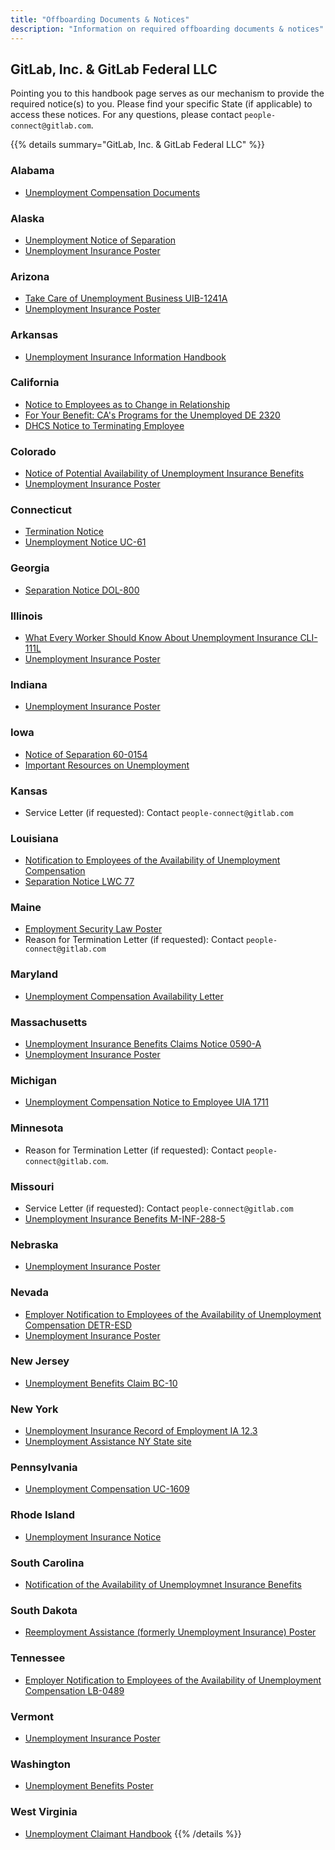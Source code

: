 ```yaml
---
title: "Offboarding Documents & Notices"
description: "Information on required offboarding documents & notices"
---
```


## GitLab, Inc. & GitLab Federal LLC

Pointing you to this handbook page serves as our mechanism to provide the required notice(s) to you. Please find your specific State (if applicable) to access these notices. For any questions, please contact `people-connect@gitlab.com`.

{{% details summary="GitLab, Inc. & GitLab Federal LLC" %}}

### Alabama

- [Unemployment Compensation Documents](https://labor.alabama.gov/docs/dept_type.aspx)

### Alaska

- [Unemployment Notice of Separation](https://labor.alaska.gov/estax/forms/Separation_Notice.pdf)
- [Unemployment Insurance Poster](https://labor.alaska.gov/lss/forms/1012.pdf)

### Arizona

- [Take Care of Unemployment Business UIB-1241A](https://des.az.gov/sites/default/files/dl/UIB-1241A.pdf?time=1686171887271)
- [Unemployment Insurance Poster](https://des.az.gov/sites/default/files/legacy/dl/POU-003.pdf)

### Arkansas

- [Unemployment Insurance Information Handbook](https://dws.arkansas.gov/wp-content/uploads/UI-Handbook-2024-Final.pdf)

### California

- [Notice to Employees as to Change in Relationship](https://docs.google.com/document/d/1lp14K0Q-UVAaHCeAAsGZpYhk2d7JzWBfVXmH7J03jEo/edit)
- [For Your Benefit: CA's Programs for the Unemployed DE 2320](https://edd.ca.gov/siteassets/files/pdf_pub_ctr/de2320.pdf)
- [DHCS Notice to Terminating Employee](https://drive.google.com/drive/folders/1Sf_vp1Rt10fP0pQ9wA9zw0YucTN43o3-)

### Colorado

- [Notice of Potential Availability of Unemployment Insurance Benefits](https://cdle.colorado.gov/sites/cdle/files/documents/Employer-Separation-Form-22-234-fillable.pdf)
- [Unemployment Insurance Poster](https://cdle.colorado.gov/sites/cdle/files/Notice_to_Workers_English.pdf)

### Connecticut

- [Termination Notice](https://docs.google.com/document/d/1rg_9Pwf50CZ9P5ocKvlPtk9NkOjrRxM3dipwrCMyJfI/edit)
- [Unemployment Notice UC-61](https://www.ctdol.state.ct.us/HP/UC-61Fillable.pdf)

### Georgia

- [Separation Notice DOL-800](https://dol.georgia.gov/sites/dol.georgia.gov/files/related_files/document/dol800fillable.pdf)

### Illinois

- [What Every Worker Should Know About Unemployment Insurance CLI-111L](https://ides.illinois.gov/content/dam/soi/en/web/ides/ides_forms_and_publications/CLI111L.pdf)
- [Unemployment Insurance Poster](https://ides.illinois.gov/content/dam/soi/en/web/ides/ides_forms_and_publications/notice.pdf)

### Indiana

- [Unemployment Insurance Poster](https://www.in.gov/dwd/files/Employer-Poster.pdf)

### Iowa

- [Notice of Separation 60-0154](https://uiclaims.iwd.iowa.gov/EmployerSeparation/)
- [Important Resources on Unemployment](https://workforce.iowa.gov/unemployment/resources)

### Kansas

- Service Letter (if requested): Contact `people-connect@gitlab.com`

### Louisiana

- [Notification to Employees of the Availability of Unemployment Compensation](https://www.laworks.net/Downloads/UI/WTS/UI_AvailabilityNoticeToSeparatingEmployees.pdf)
- [Separation Notice LWC 77](https://drive.google.com/file/d/1rN67f5CHCJ4pD2Ysni_VzpTgTmwd4f9J/view?usp=sharing)

### Maine

- [Employment Security Law Poster](https://www.maine.gov/labor/docs/2022/posters/mesl/Maine%20Employment%20Security%20Law_11-19_English.pdf)
- Reason for Termination Letter (if requested): Contact `people-connect@gitlab.com`

### Maryland

- [Unemployment Compensation Availability Letter](https://www.dllr.state.md.us/forms/uiavailnotice.pdf)

### Massachusetts

- [Unemployment Insurance Benefits Claims Notice 0590-A](https://www.mass.gov/files/documents/2018/01/29/Form%20590-A-English%201-26-18.pdf)
- [Unemployment Insurance Poster](https://www.mass.gov/doc/information-on-employees-unemployment-insurance-coverage-form-2553a/download)

### Michigan

- [Unemployment Compensation Notice to Employee UIA 1711](https://www.michigan.gov/-/media/Project/Websites/leo/Documents/UIA/Employer-Forms/UIA-1711.pdf?rev=60a8445f438f4a9f9462d15f10790f7f)

### Minnesota

- Reason for Termination Letter (if requested): Contact `people-connect@gitlab.com`.

### Missouri

- Service Letter (if requested): Contact `people-connect@gitlab.com`
- [Unemployment Insurance Benefits M-INF-288-5](https://labor.mo.gov/media/pdf/m-inf-288-5-ai)

### Nebraska

- [Unemployment Insurance Poster](https://dol.nebraska.gov/webdocs/Resources/Items/UI%20Advisement%20of%20Benefit%20Rights%2011-15-2022.pdf)

### Nevada

- [Employer Notification to Employees of the Availability of Unemployment Compensation DETR-ESD](https://cms.detr.nv.gov/Content/Media/Employer_notification_of_UI_to_employees_4-24-20.pdf)
- [Unemployment Insurance Poster](https://ui.nv.gov/PDFS/NEK_Notice_to_Employees_ENG.pdf)

### New Jersey

- [Unemployment Benefits Claim BC-10](https://nj.gov/labor/forms_pdfs/ui/BC10.pdf)

### New York

- [Unemployment Insurance Record of Employment IA 12.3](https://dol.ny.gov/system/files/documents/2021/02/ia12_3.pdf)
- [Unemployment Assistance NY State site](https://www.ny.gov/services/unemployment-0)

### Pennsylvania

- [Unemployment Compensation UC-1609](https://www.uc.pa.gov/Documents/UC_Forms/UC-1609.pdf)

### Rhode Island

- [Unemployment Insurance Notice](https://dlt.ri.gov/sites/g/files/xkgbur571/files/emergencyui/Employer-Notice-Requirement-Memo.pdf)

### South Carolina

- [Notification of the Availability of Unemploymnet Insurance Benefits](https://dew.sc.gov/sites/dew/files/Documents/families-first-required-notice_uie646d9b195084b58bcfaf2b06f0ca5ff%20(1).pdf)

### South Dakota

- [Reemployment Assistance (formerly Unemployment Insurance) Poster](https://dlr.sd.gov/ra/publications/posting_notice_to_employees_print.pdf)

### Tennessee

- [Employer Notification to Employees of the Availability of Unemployment Compensation LB-0489](https://www.tn.gov/content/dam/tn/workforce/documents/Forms/LB-0489.pdf)

### Vermont

- [Unemployment Insurance Poster](https://labor.vermont.gov/sites/labor/files/doc_library/A-24%20Unemployment%20Poster.pdf)

### Washington

- [Unemployment Benefits Poster](https://media.esd.wa.gov/esdwa/Default/ESDWAGOV/about-employees/ESD-unemployment-benefits-poster.pdf)

### West Virginia

- [Unemployment Claimant Handbook](https://workforcewv.org/wp-content/uploads/2024/05/WFWV-Claimant-Handbook-08.23-2.pdf)
{{% /details %}}
